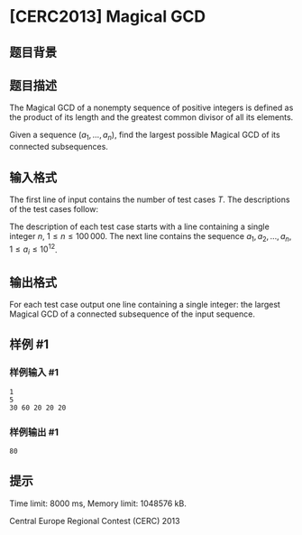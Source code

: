 # [CERC2013] Magical GCD

## 题目背景



## 题目描述

The Magical GCD of a nonempty sequence of positive integers is defined as the product of its length and the greatest common divisor of all its elements.

Given a sequence $(a_1, \ldots , a_ n)$, find the largest possible Magical GCD of its connected subsequences.

## 输入格式

The first line of input contains the number of test cases $T$. The descriptions of the test cases follow:

The description of each test case starts with a line containing a single integer $n$, $1 \leq n \leq 100\, 000$. The next line contains the sequence $a_1, a_2 , \ldots , a _ n$, $1 \leq a_ i \leq 10^{12}$.

## 输出格式

For each test case output one line containing a single integer: the largest Magical GCD of a connected subsequence of the input sequence.

## 样例 #1

### 样例输入 #1
```
1
5
30 60 20 20 20
```

### 样例输出 #1

```
80
```

## 提示

Time limit: 8000 ms, Memory limit: 1048576 kB. 

 Central Europe Regional Contest (CERC) 2013
